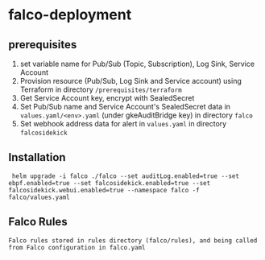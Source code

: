 # falco-deployment

## prerequisites
1. set variable name for Pub/Sub (Topic, Subscription), Log Sink, Service Account
2. Provision resource (Pub/Sub, Log Sink and Service account) using Terraform in directory `/prerequisites/terraform`
3. Get Service Account key, encrypt with SealedSecret
4. Set Pub/Sub name and Service Account's SealedSecret data in `values.yaml/<env>.yaml` (under gkeAuditBridge key) in directory `falco`
5. Set webhook address data for alert in `values.yaml` in directory `falcosidekick`

## Installation

``` helm upgrade -i falco ./falco --set auditLog.enabled=true --set ebpf.enabled=true --set falcosidekick.enabled=true --set falcosidekick.webui.enabled=true --namespace falco -f falco/values.yaml``` 

## Falco Rules
``` 
Falco rules stored in rules directory (falco/rules), and being called from Falco configuration in falco.yaml
```





